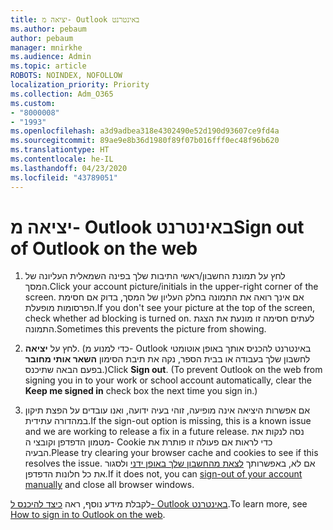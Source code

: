 ```yaml
---
title: יציאה מ- Outlook באינטרנט
ms.author: pebaum
author: pebaum
manager: mnirkhe
ms.audience: Admin
ms.topic: article
ROBOTS: NOINDEX, NOFOLLOW
localization_priority: Priority
ms.collection: Adm_O365
ms.custom:
- "8000008"
- "1993"
ms.openlocfilehash: a3d9adbea318e4302490e52d190d93607ce9fd4a
ms.sourcegitcommit: 89ae9e8b36d1980f89f07b016fff0ec48f96b620
ms.translationtype: HT
ms.contentlocale: he-IL
ms.lasthandoff: 04/23/2020
ms.locfileid: "43789051"
---
```

# <a name="sign-out-of-outlook-on-the-web"></a><span data-ttu-id="2746c-102">יציאה מ- Outlook באינטרנט</span><span class="sxs-lookup"><span data-stu-id="2746c-102">Sign out of Outlook on the web</span></span>

1. <span data-ttu-id="2746c-103">לחץ על תמונת החשבון/ראשי התיבות שלך בפינה השמאלית העליונה של המסך.</span><span class="sxs-lookup"><span data-stu-id="2746c-103">Click your account picture/initials in the upper-right corner of the screen.</span></span> <span data-ttu-id="2746c-104">אם אינך רואה את התמונה בחלק העליון של המסך, בדוק אם חסימת הפרסומות מופעלת.</span><span class="sxs-lookup"><span data-stu-id="2746c-104">If you don't see your picture at the top of the screen, check whether ad blocking is turned on.</span></span> <span data-ttu-id="2746c-105">לעתים חסימה זו מונעת את הצגת התמונה.</span><span class="sxs-lookup"><span data-stu-id="2746c-105">Sometimes this prevents the picture from showing.</span></span>

2. <span data-ttu-id="2746c-106">לחץ על **יציאה**. (כדי למנוע מ- Outlook באינטרנט להכניס אותך באופן אוטומטי לחשבון שלך בעבודה או בבית הספר, נקה את תיבת הסימון **השאר אותי מחובר** בפעם הבאה שתיכנס.)</span><span class="sxs-lookup"><span data-stu-id="2746c-106">Click **Sign out**. (To prevent Outlook on the web from signing you in to your work or school account automatically, clear the **Keep me signed in** check box the next time you sign in.)</span></span>

3. <span data-ttu-id="2746c-107">אם אפשרות היציאה אינה מופיעה, זוהי בעיה ידועה, ואנו עובדים על הפצת תיקון במהדורה עתידית.</span><span class="sxs-lookup"><span data-stu-id="2746c-107">If the sign-out option is missing, this is a known issue and we are working to release a fix in a future release.</span></span>  <span data-ttu-id="2746c-108">נסה לנקות את מטמון הדפדפן וקובצי ה- Cookie כדי לראות אם פעולה זו פותרת את הבעיה.</span><span class="sxs-lookup"><span data-stu-id="2746c-108">Please try clearing your browser cache and cookies to see if this resolves the issue.</span></span>  <span data-ttu-id="2746c-109">אם לא, באפשרותך [לצאת מהחשבון שלך באופן ידני](https://login.live.com/logout.srf) ולסגור את כל חלונות הדפדפן.</span><span class="sxs-lookup"><span data-stu-id="2746c-109">If it does not, you can [sign-out of your account manually](https://login.live.com/logout.srf) and close all browser windows.</span></span>

<span data-ttu-id="2746c-110">לקבלת מידע נוסף, ראה [כיצד להיכנס ל- Outlook באינטרנט](https://support.office.com/article/how-to-sign-in-to-outlook-on-the-web-763fab4d-0138-4814-b450-37fc286bcb79).</span><span class="sxs-lookup"><span data-stu-id="2746c-110">To learn more, see [How to sign in to Outlook on the web](https://support.office.com/article/how-to-sign-in-to-outlook-on-the-web-763fab4d-0138-4814-b450-37fc286bcb79).</span></span>
